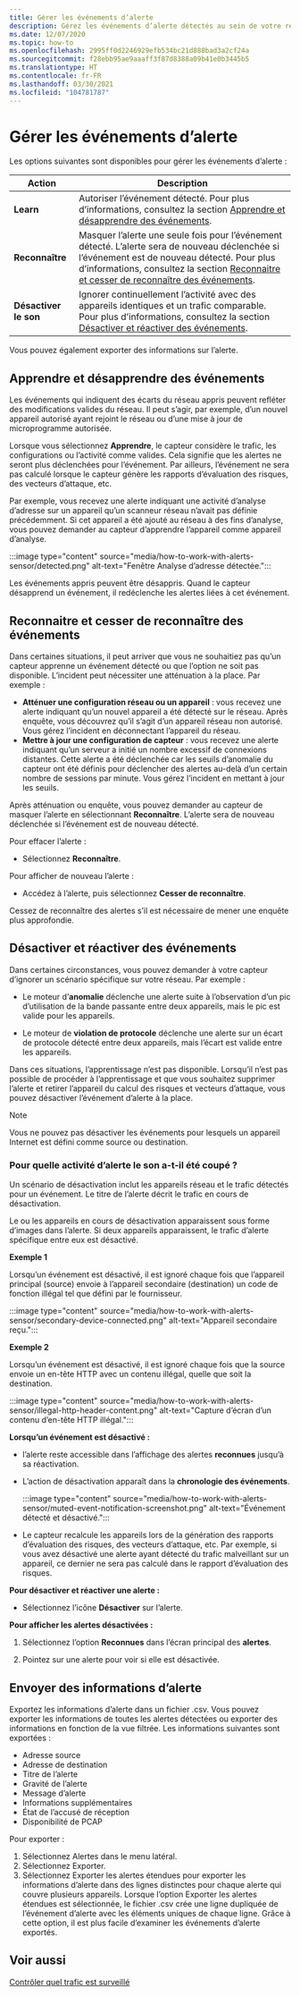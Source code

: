 ```yaml
---
title: Gérer les événements d’alerte
description: Gérez les événements d’alerte détectés au sein de votre réseau.
ms.date: 12/07/2020
ms.topic: how-to
ms.openlocfilehash: 2995ff0d2246929efb534bc21d888bad3a2cf24a
ms.sourcegitcommit: f28ebb95ae9aaaff3f87d8388a09b41e0b3445b5
ms.translationtype: HT
ms.contentlocale: fr-FR
ms.lasthandoff: 03/30/2021
ms.locfileid: "104781787"
---
```

# <a name="manage-alert-events"></a>Gérer les événements d’alerte

Les options suivantes sont disponibles pour gérer les événements d’alerte :

 | Action | Description |
 |--|--|
 | **Learn** | Autoriser l’événement détecté. Pour plus d’informations, consultez la section [Apprendre et désapprendre des événements](#about-learning-and-unlearning-events). |
 | **Reconnaître** | Masquer l’alerte une seule fois pour l’événement détecté. L’alerte sera de nouveau déclenchée si l’événement est de nouveau détecté. Pour plus d’informations, consultez la section [Reconnaitre et cesser de reconnaître des événements](#about-acknowledging-and-unacknowledging-events). |
 | **Désactiver le son** | Ignorer continuellement l’activité avec des appareils identiques et un trafic comparable. Pour plus d’informations, consultez la section [Désactiver et réactiver des événements](#about-muting-and-unmuting-events). |
 
Vous pouvez également exporter des informations sur l’alerte.
## <a name="about-learning-and-unlearning-events"></a>Apprendre et désapprendre des événements

Les événements qui indiquent des écarts du réseau appris peuvent refléter des modifications valides du réseau. Il peut s’agir, par exemple, d’un nouvel appareil autorisé ayant rejoint le réseau ou d’une mise à jour de microprogramme autorisée.

Lorsque vous sélectionnez **Apprendre**, le capteur considère le trafic, les configurations ou l’activité comme valides. Cela signifie que les alertes ne seront plus déclenchées pour l’événement. Par ailleurs, l’événement ne sera pas calculé lorsque le capteur génère les rapports d’évaluation des risques, des vecteurs d’attaque, etc.

Par exemple, vous recevez une alerte indiquant une activité d’analyse d’adresse sur un appareil qu’un scanneur réseau n’avait pas définie précédemment. Si cet appareil a été ajouté au réseau à des fins d’analyse, vous pouvez demander au capteur d’apprendre l’appareil comme appareil d’analyse.

:::image type="content" source="media/how-to-work-with-alerts-sensor/detected.png" alt-text="Fenêtre Analyse d’adresse détectée.":::

Les événements appris peuvent être désappris. Quand le capteur désapprend un événement, il redéclenche les alertes liées à cet événement.

## <a name="about-acknowledging-and-unacknowledging-events"></a>Reconnaitre et cesser de reconnaître des événements

Dans certaines situations, il peut arriver que vous ne souhaitiez pas qu’un capteur apprenne un événement détecté ou que l’option ne soit pas disponible. L’incident peut nécessiter une atténuation à la place. Par exemple :

- **Atténuer une configuration réseau ou un appareil** : vous recevez une alerte indiquant qu’un nouvel appareil a été détecté sur le réseau. Après enquête, vous découvrez qu’il s’agit d’un appareil réseau non autorisé. Vous gérez l’incident en déconnectant l’appareil du réseau.
- **Mettre à jour une configuration de capteur** : vous recevez une alerte indiquant qu’un serveur a initié un nombre excessif de connexions distantes. Cette alerte a été déclenchée car les seuils d’anomalie du capteur ont été définis pour déclencher des alertes au-delà d’un certain nombre de sessions par minute. Vous gérez l’incident en mettant à jour les seuils.

Après atténuation ou enquête, vous pouvez demander au capteur de masquer l’alerte en sélectionnant **Reconnaître**. L’alerte sera de nouveau déclenchée si l’événement est de nouveau détecté.

Pour effacer l’alerte :

  - Sélectionnez **Reconnaître**.

Pour afficher de nouveau l’alerte :

  - Accédez à l’alerte, puis sélectionnez **Cesser de reconnaître**.

Cessez de reconnaître des alertes s’il est nécessaire de mener une enquête plus approfondie.

## <a name="about-muting-and-unmuting-events"></a>Désactiver et réactiver des événements

Dans certaines circonstances, vous pouvez demander à votre capteur d’ignorer un scénario spécifique sur votre réseau. Par exemple :

  - Le moteur d’**anomalie** déclenche une alerte suite à l’observation d’un pic d’utilisation de la bande passante entre deux appareils, mais le pic est valide pour les appareils.

  - Le moteur de **violation de protocole** déclenche une alerte sur un écart de protocole détecté entre deux appareils, mais l’écart est valide entre les appareils.

Dans ces situations, l’apprentissage n’est pas disponible. Lorsqu’il n’est pas possible de procéder à l’apprentissage et que vous souhaitez supprimer l’alerte et retirer l’appareil du calcul des risques et vecteurs d’attaque, vous pouvez désactiver l’événement d’alerte à la place.

> [!NOTE] 
> Vous ne pouvez pas désactiver les événements pour lesquels un appareil Internet est défini comme source ou destination.

### <a name="what-alert-activity-is-muted"></a>Pour quelle activité d’alerte le son a-t-il été coupé ?

Un scénario de désactivation inclut les appareils réseau et le trafic détectés pour un événement. Le titre de l’alerte décrit le trafic en cours de désactivation.

Le ou les appareils en cours de désactivation apparaissent sous forme d’images dans l’alerte. Si deux appareils apparaissent, le trafic d’alerte spécifique entre eux est désactivé.

**Exemple 1**

Lorsqu’un événement est désactivé, il est ignoré chaque fois que l’appareil principal (source) envoie à l’appareil secondaire (destination) un code de fonction illégal tel que défini par le fournisseur.

:::image type="content" source="media/how-to-work-with-alerts-sensor/secondary-device-connected.png" alt-text="Appareil secondaire reçu.":::

**Exemple 2**

Lorsqu’un événement est désactivé, il est ignoré chaque fois que la source envoie un en-tête HTTP avec un contenu illégal, quelle que soit la destination.

:::image type="content" source="media/how-to-work-with-alerts-sensor/illegal-http-header-content.png" alt-text="Capture d’écran d’un contenu d’en-tête HTTP illégal.":::

**Lorsqu’un événement est désactivé :**

- l’alerte reste accessible dans l’affichage des alertes **reconnues** jusqu’à sa réactivation.

- L’action de désactivation apparaît dans la **chronologie des événements**.

  :::image type="content" source="media/how-to-work-with-alerts-sensor/muted-event-notification-screenshot.png" alt-text="Événement détecté et désactivé.":::

- Le capteur recalcule les appareils lors de la génération des rapports d’évaluation des risques, des vecteurs d’attaque, etc. Par exemple, si vous avez désactivé une alerte ayant détecté du trafic malveillant sur un appareil, ce dernier ne sera pas calculé dans le rapport d’évaluation des risques.

**Pour désactiver et réactiver une alerte :**

- Sélectionnez l’icône **Désactiver** sur l’alerte.

**Pour afficher les alertes désactivées :**

1. Sélectionnez l’option **Reconnues** dans l’écran principal des **alertes**.

2. Pointez sur une alerte pour voir si elle est désactivée.  

## <a name="export-alert-information"></a>Envoyer des informations d’alerte

Exportez les informations d’alerte dans un fichier .csv. Vous pouvez exporter les informations de toutes les alertes détectées ou exporter des informations en fonction de la vue filtrée. Les informations suivantes sont exportées :

- Adresse source
- Adresse de destination
- Titre de l’alerte
- Gravité de l’alerte
- Message d’alerte
- Informations supplémentaires
- État de l’accusé de réception
- Disponibilité de PCAP

Pour exporter :

1. Sélectionnez Alertes dans le menu latéral.
1. Sélectionnez Exporter.
1. Sélectionnez Exporter les alertes étendues pour exporter les informations d’alerte dans des lignes distinctes pour chaque alerte qui couvre plusieurs appareils. Lorsque l’option Exporter les alertes étendues est sélectionnée, le fichier .csv crée une ligne dupliquée de l’événement d’alerte avec les éléments uniques de chaque ligne. Grâce à cette option, il est plus facile d’examiner les événements d’alerte exportés.

## <a name="see-also"></a>Voir aussi

[Contrôler quel trafic est surveillé](how-to-control-what-traffic-is-monitored.md)
